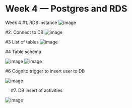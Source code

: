 # Week 4 — Postgres and RDS
Week 4
#1.	RDS instance
![image](https://user-images.githubusercontent.com/106790801/232184652-897f7680-adb7-407b-8d79-1b793a7c0b13.png)

 


#2.	Connect to DB
![image](https://user-images.githubusercontent.com/106790801/232184656-e5428658-edc2-4677-b0d8-f8a857238ef2.png)

 

#3 List of tables
![image](https://user-images.githubusercontent.com/106790801/232184664-f5b8ae8b-63a3-4729-b7be-a823aa2d315f.png)

 

#4 Table schema

 
![image](https://user-images.githubusercontent.com/106790801/232184667-072e1843-ef97-4a73-b5b3-c3d2d2ce22f7.png)
![image](https://user-images.githubusercontent.com/106790801/232184669-824f8cc1-27cb-417d-ad24-e6d2cb38b888.png)



 

#6 Cognito trigger to insert user to DB

 ![image](https://user-images.githubusercontent.com/106790801/232184676-24894a65-a884-4e4d-81d7-b18249efaa03.png)

 
#7. DB insert of activities

 ![image](https://user-images.githubusercontent.com/106790801/232184684-0fc6893c-62cf-448e-ab73-af5e09e0a5dd.png)

